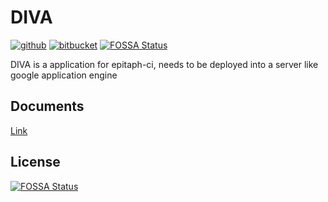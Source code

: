 # DIVA

[![github](https://img.shields.io/badge/Repo-Github-a327a3.svg)](https://github.com/epitaph-ci/diva) [![bitbucket](https://img.shields.io/badge/Repo-Bitbucket-blue.svg)](https://bitbucket.org/epitaph-ci/diva)
[![FOSSA Status](https://app.fossa.io/api/projects/git%2Bgithub.com%2Fepitaph-ci%2FDIVA.svg?type=shield)](https://app.fossa.io/projects/git%2Bgithub.com%2Fepitaph-ci%2FDIVA?ref=badge_shield)

DIVA is a application for epitaph-ci, needs to be deployed into a server like google application engine

## Documents

[Link](https://epitaph-ci.ksryy.ga)

## License
[![FOSSA Status](https://app.fossa.io/api/projects/git%2Bgithub.com%2Fepitaph-ci%2FDIVA.svg?type=large)](https://app.fossa.io/projects/git%2Bgithub.com%2Fepitaph-ci%2FDIVA?ref=badge_large)